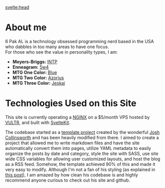 <svelte:head>

  <title>About</title>
</svelte:head>

# About me

6 Pak AL is a technology obsessed programming nerd based in the USA who dabbles in too many areas to have one focus.  
For those who see the value in personality types, I am:

- **Meyers-Briggs:** [INTP](https://personalityhacker.com/intp-personality-type/)
- **Enneagram:** [5w4](https://optimistminds.com/5w4/)
- **MTG One Color:** [Blue](https://magic.wizards.com/en/articles/archive/making-magic/true-blue-2003-08-11)
- **MTG Two Color:** [Azorius](https://magic.wizards.com/en/articles/archive/making-magic/slow-and-steady-2006-05-01-0)
- **MTG Three Color:** [Jeskai](https://magic.wizards.com/en/articles/archive/making-magic/smart-thinking-2014-11-03)

# Technologies Used on this Site

This site is currently operating a [NGINX](https://www.nginx.com/) on a $5/month VPS hosted by [VULTR](https://www.vultr.com/), and built with [SvelteKit](https://kit.svelte.dev/).

The codebase started as a [template project](https://github.com/josh-collinsworth/sveltekit-blog-starter) created by the wonderful [Josh Collinsworth](https://joshcollinsworth.com/) and has been heavily modified from there. I aimed to create a project that allowed me to write markdown files and have the site automatically convert them into pages, utilize YAML metadata to easily organize the posts by date and category, style the site with SASS, use site wide CSS variables for allowing user customized layouts, and host the blog as a RSS feed. Somehow, the template achieved 90% of this and made it very easy to modify. Although I'm not a fan of his styling (as explained in [this post](https://www.6pakal.com/blog/FirstPost)), I am amazed by how clean his codebase is and highly recommend anyone curious to check out his site and github.
